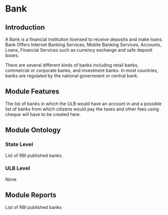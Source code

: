 # Bank

## Introduction <a id="Introduction"></a>

A Bank is a financial institution licensed to receive deposits and make loans. Bank Offers Internet Banking Services, Mobile Banking Services, Accounts, Loans, Financial Services such as currency exchange and safe deposit boxes.

There are several different kinds of banks including retail banks, commercial or corporate banks, and investment banks. In most countries, banks are regulated by the national government or central bank.

## Module Features <a id="Module-Features"></a>

The list of banks in which the ULB would have an account in and a possible list of banks from which citizens would pay the taxes and other fees using cheque will have to be created here.

## Module Ontology <a id="Module-Ontology"></a>

### State Level <a id="State-Level"></a>

List of RBI published banks.

### ULB Level <a id="ULB-Level"></a>

None

## Module Reports <a id="Module-Reports"></a>

List of RBI published banks  


